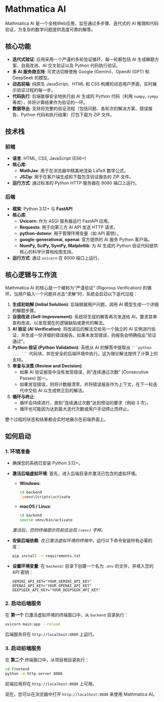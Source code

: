 # Mathmatica AI

Mathmatica AI 是一个全栈Web应用，旨在通过多步骤、迭代式的 AI 推理和代码验证，为复杂的数学问题提供高度可靠的解答。

## 核心功能

- **迭代式验证**: 应用采用一个严谨的多轮验证循环，每一轮都包括 AI 生成解题方案、自我改进、AI 交叉验证以及 Python 代码执行验证。
- **多 AI 服务商支持**: 可灵活切换使用 Google (Gemini)、OpenAI (GPT) 和 DeepSeek 的模型。
- **动态前端**: 纯原生 JavaScript、HTML 和 CSS 构建的动态用户界面，实时展示验证过程的每一步。
- **代码执行**: 后端能够安全地执行由 AI 生成的 Python 代码（利用 `numpy`, `sympy` 等库），并将计算结果作为验证的一环。
- **数据导出**: 支持将完整的验证流程（包括问题、各轮次的解决方案、错误报告、Python 代码和执行结果）打包下载为 ZIP 文件。

## 技术栈

### 前端

- **语言**: HTML, CSS, JavaScript (ES6+)
- **核心库**:
    - **MathJax**: 用于在浏览器中精美地渲染 LaTeX 数学公式。
    - **JSZip**: 用于在客户端生成和下载包含验证报告的 ZIP 文件。
- **运行方式**: 通过标准的 Python HTTP 服务器在 8080 端口上运行。

### 后端

- **框架**: Python 3.12+ 与 **FastAPI**
- **核心库**:
    - **Uvicorn**: 作为 ASGI 服务器运行 FastAPI 应用。
    - **Requests**: 用于向第三方 AI API 发送 HTTP 请求。
    - **python-dotenv**: 用于管理环境变量（如 API 密钥）。
    - **google-generativeai**, **openai**: 官方提供的 AI 服务 Python 客户端。
    - **NumPy, SciPy, SymPy, Matplotlib**: 为 AI 生成的 Python 验证代码提供核心的科学计算和绘图支持。
- **运行方式**: 通过 `uvicorn` 在 8000 端口上运行。

## 核心逻辑与工作流

Mathmatica AI 的核心是一个被称为“严谨验证” (Rigorous Verification) 的循环。当用户输入一个问题并点击“求解”时，系统会启动以下迭代过程：

1.  **生成初始解 (Initial Solution)**: 后端根据用户问题，调用 AI 模型生成一个详细的解题步骤。
2.  **自我改进 (Self-Improvement)**: 系统将生成的解答再次发送给 AI，要求其审查和改进，以发现潜在的逻辑缺陷或更优的解法。
3.  **AI 验证 (AI Verification)**: 将改进后的解法交给另一个独立的 AI 实例进行验证，并生成一份详细的错误报告。如果未发现错误，则报告会明确指出“验证通过”。
4.  **Python 验证 (Python Validation)**: 系统从 AI 的解答中提取出 ` ```python ... ``` ` 代码块，并在安全的后端环境中执行。这为理论解法提供了计算上的支持。
5.  **审查与决策 (Review and Decision)**:
    - 如果 AI 验证报告中没有发现错误，则“连续通过次数” (Consecutive Passes) 加一。
    - 如果发现错误，则将计数器清零，并将错误报告作为上下文，在下一轮迭代中交给 AI 以生成修正后的解法。
6.  **循环与终止**:
    - 循环会持续进行，直到“连续通过次数”达到预设的要求（例如 3 次）。
    - 循环也可能因为达到最大迭代次数或用户手动停止而终止。

整个过程的状态和结果都会实时地展示在前端界面上。

## 如何启动

### 1. 环境准备

- 确保您的系统已安装 Python 3.12+。

- **激活后端虚拟环境**:
  首先，进入后端目录并激活已包含的虚拟环境。
  - **Windows**:
    ```bash
    cd backend
    .\venv\Scripts\activate
    ```
  - **macOS / Linux**:
    ```bash
    cd backend
    source venv/bin/activate
    ```
  *激活后，您的终端提示符前应出现 `(venv)` 字样。*

- **安装后端依赖**:
  *在已激活虚拟环境的终端中*，运行以下命令安装所有必需的库：
  ```bash
  pip install -r requirements.txt
  ```

- **设置环境变量**:
  在 `backend/` 目录下创建一个名为 `.env` 的文件，并填入您的 API 密钥：
  ```
  GEMINI_API_KEY="YOUR_GEMINI_API_KEY"
  OPENAI_API_KEY="YOUR_OPENAI_API_KEY"
  DEEPSEEK_API_KEY="YOUR_DEEPSEEK_API_KEY"
  ```

### 2. 启动后端服务

在 **第一个** 已激活虚拟环境的终端窗口中，从 `backend` 目录执行：

```bash
uvicorn main:app --reload
```
后端服务将在 `http://localhost:8000` 上运行。

### 3. 启动前端服务

在 **第二个** 终端窗口中，从项目根目录执行：

```bash
cd frontend
python -m http.server 8080
```
前端应用将在 `http://localhost:8080` 上可用。

现在，您可以在浏览器中打开 `http://localhost:8080` 来使用 Mathmatica AI。
